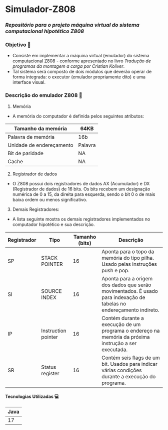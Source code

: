 # Simulador-Z808

### _Repositório para o projeto máquina virtual do sistema computacional hipotético Z808_

### Objetivo 🎯

* Consiste em implementar a máquina virtual (emulador) do sistema computacional Z808 - conforme apresentado no livro _Tradução de programas da montagem a
carga por Cristian Koliver_.
* Tal sistema será composto de dois módulos que deverão operar de forma integrada: o executor
(emulador propriamente dito) e uma interface visual. 

### Descrição do emulador Z808 📝

1. Memória
* A memória do computador é definida pelos seguintes atributos:

|  Tamanho da memória  | 64KB |
|----------------------|------|
| Palavra de memória | 16b |
| Unidade de endereçamento | Palavra |
| Bit de paridade | NA |
| Cache | NA |

2. Registrador de dados
* O Z808 possui dois registradores de dados AX (Acumulador) e DX (Registrador de dados) de 16 bits.
  Os bits recebem um designação numérica de 0 a 15, da direita para esquerda, sendo o bit 0 o de mais baixa ordem ou menos significativo.

3. Demais Registradores:
* A lista seguinte mostra os demais registradores implementados no computador hipotético e sua
descrição.

|  Registrador  | Tipo | Tamanho (bits) | Descrição |
|---------------|------|----------------|-----------|
| SP | STACK POINTER | 16 | Aponta para o topo da memória do tipo pilha. Usado pelas instruções push e pop. |
| SI | SOURCE INDEX | 16 | Aponta para a origem dos dados que serão movimentados. É usado para indexação de tabelas no endereçamento indireto. |
| IP | Instruction pointer | 16 | Contém durante a execução de um programa o endereço na memória da próxima instrução a ser executada. |
| SR | Status register | 16 | Contém seis flags de um bit. Usados para indicar várias condições durante a execução do programa. |

#### Tecnologias Utilizadas 💻

| Java |
|------|
|  17  |
